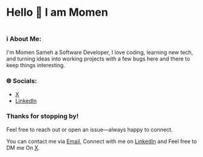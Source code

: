 # Hello 👋 I am Momen

<div id="badges" align="center">

  <img src="https://komarev.com/ghpvc/?username=Mo2men-dev&style=flat-square&color=blue" alt=""/>
</div>

### ℹ️ About Me:
I'm Momen Sameh a Software Developer, I love coding, learning new tech, and turning ideas into working projects with a few bugs here and there to keep things interesting.

### 🌐 Socials:
- [X](https://www.x.com/Momensameh29)
- [LinkedIn](https://www.linkedin.com/in/momen-sameh-b0719b22a/)

### Thanks for stopping by!
Feel free to reach out or open an issue—always happy to connect.

You can contact me via [Email](momensameh5@gmail.com), Connect with me on [LinkedIn](https://www.linkedin.com/in/momen-sameh-b0719b22a/) and Feel free to DM me On [X](https://www.x.com/Momensameh29).
